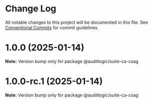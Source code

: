 # Change Log

All notable changes to this project will be documented in this file.
See [Conventional Commits](https://conventionalcommits.org) for commit guidelines.

# 1.0.0 (2025-01-14)

**Note:** Version bump only for package @auditlogic/suite-ca-csag





# 1.0.0-rc.1 (2025-01-14)

**Note:** Version bump only for package @auditlogic/suite-ca-csag
